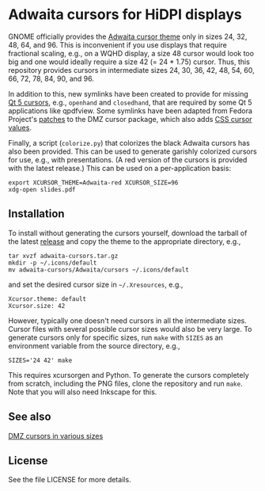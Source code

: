 # Adwaita cursors for HiDPI displays

GNOME officially provides the [Adwaita cursor theme][1] only in sizes
24, 32, 48, 64, and 96.  This is inconvenient if you use displays that
require fractional scaling, e.g., on a WQHD display, a size 48 cursor
would look too big and one would ideally require a size 42 (= 24 * 1.75)
cursor.  Thus, this repository provides cursors in intermediate sizes
24, 30, 36, 42, 48, 54, 60, 66, 72, 78, 84, 90, and 96.

In addition to this, new symlinks have been created to provide for
missing [Qt 5 cursors][3], e.g., `openhand` and `closedhand`, that are
required by some Qt 5 applications like qpdfview.  Some symlinks have
been adapted from Fedora Project's [patches][4] to the DMZ cursor
package, which also adds [CSS cursor values][5].

Finally, a script (`colorize.py`) that colorizes the black Adwaita
cursors has also been provided.  This can be used to generate garishly
colorized cursors for use, e.g., with presentations.  (A red version of
the cursors is provided with the latest release.)  This can be used on
a per-application basis:

    export XCURSOR_THEME=Adwaita-red XCURSOR_SIZE=96
    xdg-open slides.pdf

## Installation

To install without generating the cursors yourself, download the tarball
of the latest [release][2] and copy the theme to the appropriate
directory, e.g.,

    tar xvzf adwaita-cursors.tar.gz
    mkdir -p ~/.icons/default
    mv adwaita-cursors/Adwaita/cursors ~/.icons/default

and set the desired cursor size in `~/.Xresources`, e.g.,

    Xcursor.theme: default
    Xcursor.size: 42

However, typically one doesn't need cursors in all the intermediate
sizes.  Cursor files with several possible cursor sizes would also be
very large.  To generate cursors only for specific sizes, run `make`
with `SIZES` as an environment variable from the source directory, e.g.,

    SIZES='24 42' make

This requires xcursorgen and Python.  To generate the cursors completely
from scratch, including the PNG files, clone the repository and run
`make`.  Note that you will also need Inkscape for this.

## See also

[DMZ cursors in various sizes][6]

## License

See the file LICENSE for more details.

[1]: https://github.com/GNOME/adwaita-icon-theme
[2]: https://github.com/manu-mannattil/adwaita-cursors/releases
[3]: https://doc.qt.io/qt-5/qcursor.html
[4]: https://src.fedoraproject.org/rpms/dmz-cursor-themes/blob/master/f/dmz-cursor-themes-symbolic-links.patch
[5]: https://developer.mozilla.org/en-US/docs/Web/CSS/cursor
[6]: https://github.com/ganwell/dmz-cursors
